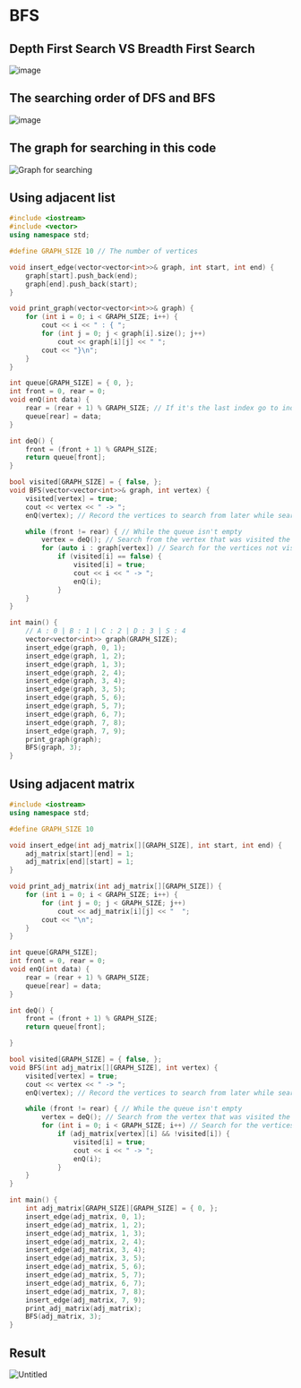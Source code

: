 # BFS
## Depth First Search VS Breadth First Search
![image](https://user-images.githubusercontent.com/67142421/149474909-755eb088-f437-48c2-8e98-e9d0f4f2ea5f.png)

## The searching order of DFS and BFS
![image](https://user-images.githubusercontent.com/67142421/149474919-bd949f3b-17ae-4d10-a222-729a023e1e64.png)

## The graph for searching in this code
![Graph for searching](https://user-images.githubusercontent.com/67142421/149483978-c3e83d9d-6a24-4fd5-b951-49bc34a4b409.png)

## Using adjacent list
~~~c++
#include <iostream>
#include <vector>
using namespace std;

#define GRAPH_SIZE 10 // The number of vertices

void insert_edge(vector<vector<int>>& graph, int start, int end) {
	graph[start].push_back(end);
	graph[end].push_back(start);
}

void print_graph(vector<vector<int>>& graph) {
	for (int i = 0; i < GRAPH_SIZE; i++) {
		cout << i << " : { ";
		for (int j = 0; j < graph[i].size(); j++)
			cout << graph[i][j] << " ";
		cout << "}\n";
	}
}

int queue[GRAPH_SIZE] = { 0, };
int front = 0, rear = 0;
void enQ(int data) {
	rear = (rear + 1) % GRAPH_SIZE; // If it's the last index go to index 0, else index++
	queue[rear] = data;
}

int deQ() {
	front = (front + 1) % GRAPH_SIZE;
	return queue[front];
}

bool visited[GRAPH_SIZE] = { false, };
void BFS(vector<vector<int>>& graph, int vertex) {
	visited[vertex] = true;
	cout << vertex << " -> ";
	enQ(vertex); // Record the vertices to search from later while searching

	while (front != rear) { // While the queue isn't empty
		vertex = deQ(); // Search from the vertex that was visited the earliest
		for (auto i : graph[vertex]) // Search for the vertices not visited
			if (visited[i] == false) {
				visited[i] = true;
				cout << i << " -> ";
				enQ(i);
			}
	}
}

int main() {
	// A : 0 | B : 1 | C : 2 | D : 3 | S : 4
	vector<vector<int>> graph(GRAPH_SIZE);
	insert_edge(graph, 0, 1);
	insert_edge(graph, 1, 2);
	insert_edge(graph, 1, 3);
	insert_edge(graph, 2, 4);
	insert_edge(graph, 3, 4);
	insert_edge(graph, 3, 5);
	insert_edge(graph, 5, 6);
	insert_edge(graph, 5, 7);
	insert_edge(graph, 6, 7);
	insert_edge(graph, 7, 8);
	insert_edge(graph, 7, 9);
	print_graph(graph);
	BFS(graph, 3);
}
~~~

## Using adjacent matrix
~~~c++
#include <iostream>
using namespace std;

#define GRAPH_SIZE 10

void insert_edge(int adj_matrix[][GRAPH_SIZE], int start, int end) {
	adj_matrix[start][end] = 1;
	adj_matrix[end][start] = 1;
}

void print_adj_matrix(int adj_matrix[][GRAPH_SIZE]) {
	for (int i = 0; i < GRAPH_SIZE; i++) {
		for (int j = 0; j < GRAPH_SIZE; j++)
			cout << adj_matrix[i][j] << "  ";
		cout << "\n";
	}
}

int queue[GRAPH_SIZE];
int front = 0, rear = 0;
void enQ(int data) {
	rear = (rear + 1) % GRAPH_SIZE;
	queue[rear] = data;
}

int deQ() {
	front = (front + 1) % GRAPH_SIZE;
	return queue[front];

}

bool visited[GRAPH_SIZE] = { false, };
void BFS(int adj_matrix[][GRAPH_SIZE], int vertex) {
	visited[vertex] = true;
	cout << vertex << " -> ";
	enQ(vertex); // Record the vertices to search from later while searching

	while (front != rear) { // While the queue isn't empty
		vertex = deQ(); // Search from the vertex that was visited the earliest
		for (int i = 0; i < GRAPH_SIZE; i++) // Search for the vertices not visited
			if (adj_matrix[vertex][i] && !visited[i]) {
				visited[i] = true;
				cout << i << " -> ";
				enQ(i);
			}
	}
}

int main() {
	int adj_matrix[GRAPH_SIZE][GRAPH_SIZE] = { 0, };
	insert_edge(adj_matrix, 0, 1);
	insert_edge(adj_matrix, 1, 2);
	insert_edge(adj_matrix, 1, 3);
	insert_edge(adj_matrix, 2, 4);
	insert_edge(adj_matrix, 3, 4);
	insert_edge(adj_matrix, 3, 5);
	insert_edge(adj_matrix, 5, 6);
	insert_edge(adj_matrix, 5, 7);
	insert_edge(adj_matrix, 6, 7);
	insert_edge(adj_matrix, 7, 8);
	insert_edge(adj_matrix, 7, 9);
	print_adj_matrix(adj_matrix);
	BFS(adj_matrix, 3);
}
~~~
					     
## Result
![Untitled](https://user-images.githubusercontent.com/67142421/149474554-3e1df771-97f9-4e95-ae90-68bd2bc2ca16.png)
